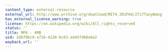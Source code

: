 ```yaml
---
content_type: external-resource
external_url: http://www.archive.org/download/MIT4.301F04/2TiffanyWang-ShapingTime-220k.mp4
has_external_license_warning: true
license: https://en.wikipedia.org/wiki/All_rights_reserved
status: ''
title: MP4 - 4MB
uid: 2dbf0bc9-a716-4220-bc63-a445fd88a9a2
wayback_url: ''
---
```

